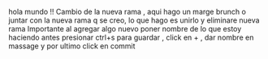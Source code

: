 hola mundo !!
Cambio de la nueva rama , aqui hago un marge brunch  o juntar con la nueva rama q se creo, lo que hago es unirlo y eliminare nueva rama 
Importante al agregar algo nuevo poner nombre de lo que estoy haciendo antes presionar ctrl+s para guardar , click en + ,
 dar nombre en massage y por ultimo click en commit 